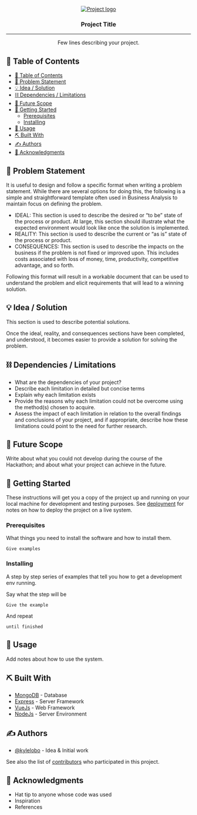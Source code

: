 <p align="center">
  <a href="" rel="noopener">
 <img src="https://i.imgur.com/AZ2iWek.png" alt="Project logo"></a>
</p>
<h3 align="center">Project Title</h3>

<div align="center">

</div>

---

<p align="center"> Few lines describing your project.
    <br> 
</p>

## 📝 Table of Contents

- [📝 Table of Contents](#-table-of-contents)
- [🧐 Problem Statement ](#-problem-statement-)
- [💡 Idea / Solution ](#-idea--solution-)
- [⛓️ Dependencies / Limitations ](#️-dependencies--limitations-)
- [🚀 Future Scope ](#-future-scope-)
- [🏁 Getting Started ](#-getting-started-)
  - [Prerequisites](#prerequisites)
  - [Installing](#installing)
- [🎈 Usage ](#-usage-)
- [⛏️ Built With ](#️-built-with-)
- [✍️ Authors ](#️-authors-)
- [🎉 Acknowledgments ](#-acknowledgments-)

## 🧐 Problem Statement <a name = "problem_statement"></a>

It is useful to design and follow a specific format when writing a problem statement. While there are several options
for doing this, the following is a simple and straightforward template often used in Business Analysis to maintain
focus on defining the problem.

- IDEAL: This section is used to describe the desired or “to be” state of the process or product. At large, this section
  should illustrate what the expected environment would look like once the solution is implemented.
- REALITY: This section is used to describe the current or “as is” state of the process or product.
- CONSEQUENCES: This section is used to describe the impacts on the business if the problem is not fixed or improved upon.
  This includes costs associated with loss of money, time, productivity, competitive advantage, and so forth.

Following this format will result in a workable document that can be used to understand the problem and elicit
requirements that will lead to a winning solution.

## 💡 Idea / Solution <a name = "idea"></a>

This section is used to describe potential solutions.

Once the ideal, reality, and consequences sections have been
completed, and understood, it becomes easier to provide a solution for solving the problem.

## ⛓️ Dependencies / Limitations <a name = "limitations"></a>

- What are the dependencies of your project?
- Describe each limitation in detailed but concise terms
- Explain why each limitation exists
- Provide the reasons why each limitation could not be overcome using the method(s) chosen to acquire.
- Assess the impact of each limitation in relation to the overall findings and conclusions of your project, and if
  appropriate, describe how these limitations could point to the need for further research.

## 🚀 Future Scope <a name = "future_scope"></a>

Write about what you could not develop during the course of the Hackathon; and about what your project can achieve
in the future.

## 🏁 Getting Started <a name = "getting_started"></a>

These instructions will get you a copy of the project up and running on your local machine for development
and testing purposes. See [deployment](#deployment) for notes on how to deploy the project on a live system.

### Prerequisites

What things you need to install the software and how to install them.

```
Give examples
```

### Installing

A step by step series of examples that tell you how to get a development env running.

Say what the step will be

```
Give the example
```

And repeat

```
until finished
```

## 🎈 Usage <a name="usage"></a>

Add notes about how to use the system.

## ⛏️ Built With <a name = "tech_stack"></a>

- [MongoDB](https://www.mongodb.com/) - Database
- [Express](https://expressjs.com/) - Server Framework
- [VueJs](https://vuejs.org/) - Web Framework
- [NodeJs](https://nodejs.org/en/) - Server Environment

## ✍️ Authors <a name = "authors"></a>

- [@kylelobo](https://github.com/kylelobo) - Idea & Initial work

See also the list of [contributors](https://github.com/kylelobo/The-Documentation-Compendium/contributors)
who participated in this project.

## 🎉 Acknowledgments <a name = "acknowledgments"></a>

- Hat tip to anyone whose code was used
- Inspiration
- References

